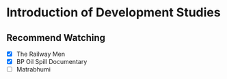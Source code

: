 # Introduction of Development Studies

## Recommend Watching

- [x]  The Railway Men
- [x]  BP Oil Spill Documentary
- [ ]  Matrabhumi